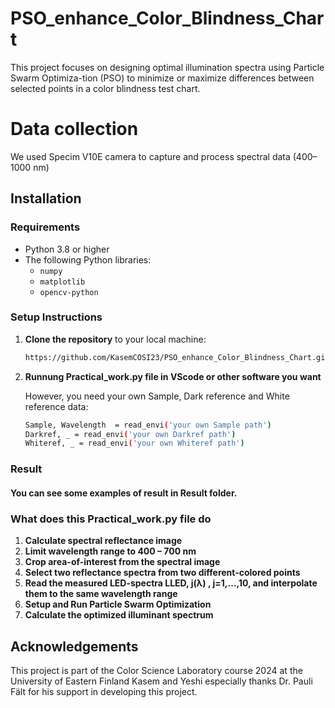 # PSO_enhance_Color_Blindness_Chart
This project focuses on designing optimal illumination spectra using Particle Swarm Optimiza-tion (PSO) to minimize or maximize differences between selected points in a color blindness test chart.

# Data collection
We used Specim V10E camera to capture and process spectral data (400–1000 nm)

## Installation

### Requirements
- Python 3.8 or higher
- The following Python libraries:
  - `numpy`
  - `matplotlib`
  - `opencv-python`
  
### Setup Instructions
1. **Clone the repository** to your local machine:
   ```bash
   https://github.com/KasemCOSI23/PSO_enhance_Color_Blindness_Chart.git
   ```
2. **Runnung Practical_work.py file in VScode or other software you want**
   
   However, you need your own Sample, Dark reference and White reference data:
   ```bash
   Sample, Wavelength  = read_envi('your own Sample path')
   Darkref, _ = read_envi('your own Darkref path')
   Whiteref, _ = read_envi('your own Whiteref path')
   ```
### Result
#### You can see some examples of result in Result folder.

### What does this Practical_work.py file do
1. **Calculate spectral reflectance image** 
2. **Limit wavelength range to 400 – 700 nm**
3. **Crop area-of-interest from the spectral image**
4. **Select two reflectance spectra from two different-colored points**
5. **Read the measured LED-spectra LLED, j(λ) , j=1,…,10, and interpolate them to the same wavelength range**
6. **Setup and Run Particle Swarm Optimization**
7. **Calculate the optimized illuminant spectrum**
   

## Acknowledgements
This project is part of the Color Science Laboratory course 2024 at the University of Eastern Finland
Kasem and Yeshi especially thanks Dr. Pauli Fält for his support in developing this project.
